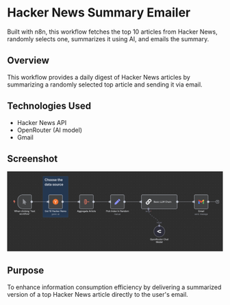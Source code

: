 # Hacker News Summary Emailer

Built with n8n, this workflow fetches the top 10 articles from Hacker News, randomly selects one, summarizes it using AI, and emails the summary.

## Overview

This workflow provides a daily digest of Hacker News articles by summarizing a randomly selected top article and sending it via email.

## Technologies Used

- Hacker News API
- OpenRouter (AI model)
- Gmail

## Screenshot

![](n8n_workflow.png)

## Purpose

To enhance information consumption efficiency by delivering a summarized version of a top Hacker News article directly to the user's email.
